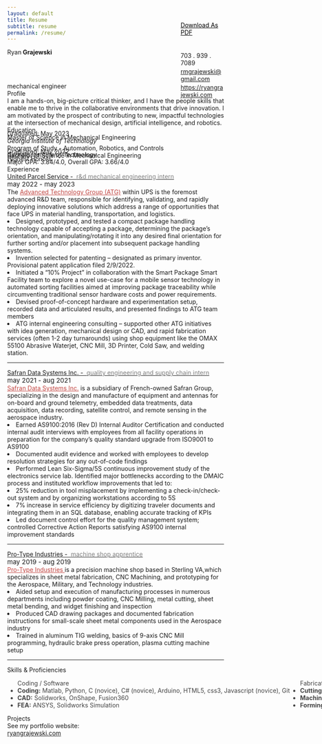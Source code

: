 ```yaml
---
layout: default
title: Resume
subtitle: resume
permalink: /resume/
---
```

<head>
  <meta charset="UTF-8">
  <title>Ryan Grajewski - Resume</title>
  <link rel="stylesheet" href="style.css">
  <link href="https://fonts.googleapis.com/css?family=Merriweather:300,400,700|Source+Sans+Pro:400,400i" rel="stylesheet">
    <link rel="stylesheet" href="style.css">
  <link href="https://fonts.googleapis.com/css?family=Merriweather:300,400,700|Source+Sans+Pro:400,400i" rel="stylesheet">
    <script src="https://unpkg.com/ionicons@5.1.2/dist/ionicons.js"></script>
  <link href="https://unpkg.com/ionicons@4.5.10-0/dist/css/ionicons.min.css" rel="stylesheet">
  <script>
    function toggleAccordion(id) {
    const item = document.getElementById(id);
    item.classList.toggle("active");
    }
  </script>
</head>

<div class="section row">
  <div class="col">
    <div class="style1">Ryan<span style="font-weight:700"> Grajewski</span></div>
  </div>
  <div class="contact-info col" style="break-after: always; margin-left: 80%; margin-top: -80px; margin-bottom:0px;">
    <div class="downloadButton" style="margin-bottom: 3px;" id="pdf" style="margin-right: 0px;"><a href="/assets/RyanGrajewski_Resume.pdf" style="color:black;" download>Download As PDF</a></div><br><br>
    <div style="margin-bottom: 3px;">703 . 939 . 7089</div>
    <div style="margin-bottom: 3px;"><a href="rmgrajewski@gmail.com" style="color:">rmgrajewski@gmail.com</a></div>
    <div style="margin-bottom: 3px;"><a href="http://ryangrajewski.com">https://ryangrajewski.com</a></div>
  </div>
  <div class="section-text col" style="margin-top: -40px; margin-bottom: 0px;">
    <div class="style4">
      mechanical engineer
    </div>
  </div>
</div>


<div class="section row">
  <div class="col">
    <div class="style2">Profile</div>
  </div>
  <div class="section-text col-right row" style="text-align: justify;"> I am a hands-on, big-picture critical thinker, and I have the people skills that enable me to thrive in the collaborative environments that drive innovation. I am motivated by the prospect of contributing to new, impactful technologies at the intersection of mechanical design, artificial intelligence, and robotics.
  </div>
</div>


<div class="section row">
  <div class="col">
    <div class="style2">Education</div>
  </div>
  <div class="section-text col-right">
    <div class="row">
      <div class="style5"><span class="emph">Master of Science</span> in Mechanical Engineering</div>
      <div class="col-right light" style="margin-top: -26px;">Graduated: May 2023</div>
    </div>
    <div style="font-style: oblique;">Georgia Institute of Technology</div>
    <div class="row">
      <div class="col light">Program of Study - Automation, Robotics, and Controls</div>
    </div>
  </div>
  <div class="section-text col-right">
    <div class="row">
      <div class="style5"><span class="emph">Bachelor of Science</span> in Mechanical Engineering</div>
      <div class="col-right light" style="margin-top: -26px;">Graduated: May 2022<br>Highest Honors</div>
    </div>
    <div style="font-style: oblique; margin-top:-27px">Georgia Institute of Technology</div>
    <div class="row">
      <div class="col light">Major GPA: 3.84/4.0, Overall GPA: 3.66/4.0</div>
    </div>
  </div>
</div>




<div class="section row">
  <div class="col">
    <div class="style2">Experience</div>
  </div>
  <div class="section-text col-right">
    <div class="row">
      <div class="col">
        <div class="container_accordion">
          <div class="accordion">
            <div class="accordion-item" id="question1">
              <a class="accordion-link" href="#question1" onclick="toggleAccordion('question1')">
                <div class="style6">United Parcel Service -  &nbsp;<span class="light" style="color: #808080;">r&d mechanical engineering intern</span></div>
                <i class="icon ion-md-arrow-forward"></i>
                <i class="icon ion-md-arrow-down"></i>
              </a>
              <div class="answer">
                <div class="companyProfile">
                  <div class="light" style="font-size:15px;">may 2022 - may 2023</div>
                  The <a href="https://about.ups.com/us/en/our-stories/innovation-driven/atg-test-labs.html" style="color:#C34743;">Advanced Technology Group (ATG)</a> within UPS is the foremost advanced R&D team, responsible for identifying, validating, and rapidly deploying innovative solutions which address a range of opportunities that face UPS in material handling, transportation, and logistics.
                </div>
                <li class="jobBullet1">Designed, prototyped, and tested a compact package handling technology capable of accepting a package, determining the package’s orientation, and manipulating/rotating it into any desired final orientation for further sorting and/or placement into subsequent package handling systems.</li>
                <li class="jobBullet2">Invention selected for patenting – designated as primary inventor. Provisional patent application filed 2/9/2022.</li>
                <li class="jobBullet1">Initiated a “10% Project” in collaboration with the Smart Package Smart Facility team to explore a novel use-case for a mobile sensor technology in automated sorting facilities aimed at improving package traceability while circumventing traditional sensor hardware costs and power requirements.</li>
                <li class="jobBullet2">Devised proof-of-concept hardware and experimentation setup, recorded data and articulated results, and presented findings to ATG team members</li>
                <li class="jobBullet1">ATG internal engineering consulting – supported other ATG initiatives with idea generation, mechanical design or CAD, and rapid fabrication services (often 1-2 day turnarounds) using shop equipment like the OMAX 55100 Abrasive Waterjet, CNC Mill, 3D Printer, Cold Saw, and welding station.</li>
              </div>
              <hr>
            </div>
            <div class="accordion-item" id="question2">
              <a class="accordion-link" href="#question2" onclick="toggleAccordion('question2')">
                <div class="style6">Safran Data Systems Inc. - &nbsp;<span class="light" style="color: #808080;">quality engineering and supply chain intern</span></div>
                <i class="icon ion-md-arrow-forward"></i>
                <i class="icon ion-md-arrow-down"></i>
              </a>
              <div class="answer">
                <div class="companyProfile">
                  <div class="light" style="font-size:15px;">may 2021 - aug 2021</div>
                  <a href="https://www.safrandatasystemsus.com/" style="color:#C34743;">Safran Data Systems Inc.</a> is a subsidiary of French-owned Safran Group, specializing in the design and manufacture of equipment and antennas for on-board and ground telemetry, embedded data treatments, data acquisition, data recording, satellite control, and remote sensing in the aerospace industry.
                </div>
                <li class="jobBullet1">Earned AS9100:2016 (Rev D) Internal Auditor Certification and conducted internal audit interviews with employees from all facility operations in preparation for the company’s quality standard upgrade from ISO9001 to AS9100</li>
                <li class="jobBullet2">Documented audit evidence and worked with employees to develop resolution strategies for any out-of-code findings</li>
                <li class="jobBullet1">Performed Lean Six-Sigma/5S continuous improvement study of the electronics service lab. Identified major bottlenecks according to the DMAIC process and instituted workflow improvements that led to:</li>
                <li class="jobBullet2">25% reduction in tool misplacement by implementing a check-in/check-out system and by organizing workstations according to 5S</li>
                <li class="jobBullet2">7% increase in service efficiency by digitizing traveler documents and integrating them in an SQL database, enabling accurate tracking of KPIs</li>
                <li class="jobBullet1">Led document control effort for the quality management system; controlled Corrective Action Reports satisfying AS9100 internal improvement standards</li>
              </div>
              <hr>
            </div>
            <div class="accordion-item" id="question3">
              <a class="accordion-link" href="#question3" onclick="toggleAccordion('question3')">
                <div class="style6">Pro-Type Industries - &nbsp;<span class="light" style="color: #808080;">machine shop apprentice</span></div>
                <i class="icon ion-md-arrow-forward"></i>
                <i class="icon ion-md-arrow-down"></i>
              </a>
              <div class="answer">
                <div class="companyProfile">
                  <div class="light" style="font-size:15px;">may 2019 - aug 2019</div>
                  <a href="http://www.pro-type.com/" style="color:#C34743;">Pro-Type Industries </a> is a precision machine shop based in Sterling VA,which specializes in sheet metal fabrication, CNC Machining, and prototyping for the Aerospace, Military, and Technology industries.
                </div>
                <li class="jobBullet1">Aided setup and execution of manufacturing processes in numerous departments including powder coating, CNC Milling, metal cutting, sheet metal bending, and widget finishing and inspection</li>
                <li class="jobBullet1">Produced CAD drawing packages and documented fabrication instructions for small-scale sheet metal components used in the Aerospace industry</li>
                <li class="jobBullet1">Trained in aluminum TIG welding, basics of 9-axis CNC Mill programming, hydraulic brake press operation, plasma cutting machine setup</li>
              </div>
              <hr>
            </div>
          </div>
        </div>
      </div>
    </div>
  </div>
</div>

<div class="section row">
  <div class="col" style="text-align: left;">
    <div class="style2">Skills & Proficiencies</div>
  </div>
  <div class="section-text col-right row" style="display:inline-flex;">
    <ul class="skills" style="width:max-content; color: #444;">
      <div class="style3">
        Coding / Software
      </div>
      <li><b>Coding:</b> Matlab, Python, C (novice), C# (novice), Arduino, HTML5, css3, Javascript (novice), Git</li>
      <li><b>CAD:</b> Solidworks, OnShape, Fusion360</li>
      <li><b>FEA:</b> ANSYS, Solidworks Simulation</li>
    </ul>
    <ul class="skills" style="width:max-content; color: #444;">
      <div class="style3">
        Fabrication
      </div>
      <li><b>Cutting:</b> Waterjet, Laser Cutting/Engraving, Cold Saw, Woodworking tools</li>
      <li><b>Machining:</b> CNC Mill, Lathe</li>
      <li><b>Forming:</b> 3D Printing, Sheet Metal Bending (hydraulic brake and handbrake), Pipe Bending, TIG Welding (novice)</li>
    </ul>
    <ul class="skills" style="width:max-content; color: #444;">
      <div class="style3">
        Patents & Certifications
      </div>
      <li><span style="font-weight:bold;">Patents:</span> Named Primary Inventor on Provisional Patent Application owned by UPS (filed 2/9/2023)</li>
      <li><b>Certifications:</b> Dekra Certified AS9100 Aerospace Quality Standard Internal Auditor</li>
      <li>Lean Six-Sigma Certified White Belt</li>
    </ul>
  </div>
</div>

<div class="section row">
  <div class="col">
    <div class="style2">Projects</div>
  </div>
  <div class="section-text col-right">
    <div class="style5">See my portfolio website: 
      <div class="downloadButton" href="https://ryangrajewski.com" style="text-decoration: underline;">
        ryangrajewski.com
      </div>
    </div>
  </div>
</div>